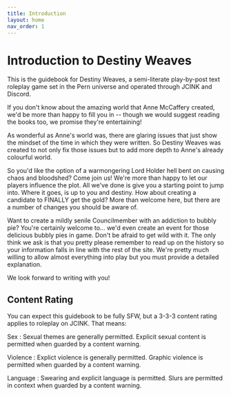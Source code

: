 ```yaml
---
title: Introduction
layout: home
nav_order: 1
---
```


# Introduction to Destiny Weaves

This is the guidebook for Destiny Weaves, a semi-literate play-by-post text roleplay game set in the Pern universe and operated through JCINK and Discord.

If you don't know about the amazing world that Anne McCaffery created, we'd be more than happy to fill you in -- though we would suggest reading the books too, we promise they're entertaining!

As wonderful as Anne's world was, there are glaring issues that just show the mindset of the time in which they were written. So Destiny Weaves was created to not only fix those issues but to add more depth to Anne's already colourful world.

So you'd like the option of a warmongering Lord Holder hell bent on causing chaos and bloodshed? Come join us! We're more than happy to let our players influence the plot. All we've done is give you a starting point to jump into. Where it goes, is up to you and destiny. How about creating a candidate to FINALLY get the gold? More than welcome here, but there are a number of changes you should be aware of. 

Want to create a mildly senile Councilmember with an addiction to bubbly pie? You're certainly welcome to... we'd even create an event for those delicious bubbly pies in game. Don't be afraid to get wild with it. The only think we ask is that you pretty please remember to read up on the history so your information falls in line with the rest of the site. We're pretty much willing to allow almost everything into play but you must provide a detailed explanation.

We look forward to writing with you!

## Content Rating

You can expect this guidebook to be fully SFW, but a 3-3-3 content rating applies to roleplay on JCINK. That means:

Sex
: Sexual themes are generally permitted. Explicit sexual content is permitted when guarded by a content warning.

Violence
: Explict violence is generally permitted. Graphic violence is permitted when guarded by a content warning.

Language
: Swearing and explicit language is permitted. Slurs are permitted in context when guarded by a content warning.


